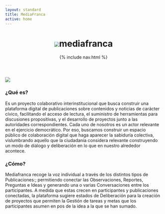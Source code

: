 ```yaml
---
layout: standard
title: MediaFranca
active: home
---
```


<header>
	<h1><img src="{{ site.baseurl }}/images/mf-logo.svg"><span>media</span>franca</h1>{% include nav.html %}
</header>

<div class='tcenter'>
	<img src="{{ site.baseurl }}/images/modelo-democracia.svg">
</div>


<div class='row'>
	<div class='col-md-6'>
	<h3>¿Qué es?</h3>
	<p>Es un proyecto colaborativo interinstitucional que busca construir una plataforma digital de publicaciones sobre contenidos y noticias de carácter cívico, facilitando el acceso de lectura, el suministro de herramientas para discusiones propositivas, y el desarrollo de proyectos junto a las autoridades correspondientes.
		Cada uno de nosotros es un actor relevante en el ejercicio democrático. Por eso, buscamos construir un espacio público de colaboración digital que haga aparecer la sabiduría colectiva, vislumbrando aquello que la ciudadanía considera relevante construyendo un modo de diálogo y deliberación en lo que en nuestro alrededor acontece.</p>
	</div>
	<div class='col-md-6'>
		<h3>¿Cómo?</h3>
		<p>Mediafranca recoge la voz individual a través de los distintos tipos de Publicaciones:; permitiendo conectar las Observaciones, Reportes, Preguntas e Ideas y generando una o varias Conversaciones entre los participantes. A medida que estas crecen en participantes y publicaciones conectadas, la plataforma sugiere estados de Deliberación para la creación de proyectos que permiten la Gestión de tareas y metas que los participantes asumen en pos de la idea a la que se han sumado.</p>
	</div>
</div>








